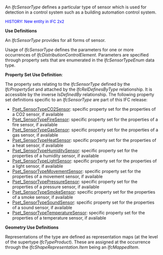 An _IfcSensorType_ defines a particular type of sensor which is used for detection in a control system such as a building automation control system.

> <font color="#0000ff" size="-1">
HISTORY: New entity in IFC 2x2</font>
> 


****Use Definitions****

An _IfcSensorType_ provides for all forms of sensor.

Usage of _IfcSensorType_ defines the parameters for one or more occurrences of _IfcDistributionControlElement_. Parameters are specified through property sets that are enumerated in the _IfcSensorTypeEnum_ data type.

****Property Set Use Definition****:

The property sets relating to the _IfcSensorType_ defined by the _IfcPropertySet_ and attached by the _IfcRelDefinesByType_ relationship. It is accessible by the inverse _IsDefinedBy_ relationship. The following property set definitions specific to an _IfcSensorType_ are part of this IFC release:

* [Pset_SensorTypeCO2Sensor](../../psd/IfcBuildingControlsDomain/Pset_SensorTypeCO2Sensor.xml): specific property set for the properties of a CO2 sensor, if available 
* [Pset_SensorTypeFireSensor](../../psd/IfcBuildingControlsDomain/Pset_SensorTypeFireSensor.xml): specific property set for the properties of a fire sensor, if available 
* [Pset_SensorTypeGasSensor](../../psd/IfcBuildingControlsDomain/Pset_SensorTypeGasSensor.xml): specific property set for the properties of a gas sensor, if available
* [Pset_SensorTypeHeatSensor](../../psd/IfcBuildingControlsDomain/Pset_SensorTypeHeatSensor.xml): specific property set for the properties of a heat sensor, if available
* [Pset_SensorTypeHumiditySensor](../../psd/IfcBuildingControlsDomain/Pset_SensorTypeHumiditySensor.xml): specific property set for the properties of a humidity sensor, if available 
* [Pset_SensorTypeLightSensor](../../psd/IfcBuildingControlsDomain/Pset_SensorTypeLightSensor.xml): specific property set for the properties of a light sensor, if available
* [Pset_SensorTypeMovementSensor](../../psd/IfcBuildingControlsDomain/Pset_SensorTypeMovementSensor.xml): specific property set for the properties of a movement sensor, if available
* [Pset_SensorTypePressureSensor](../../psd/IfcBuildingControlsDomain/Pset_SensorTypePressureSensor.xml): specific property set for the properties of a pressure sensor, if available 
* [Pset_SensorTypeSmokeSensor](../../psd/IfcBuildingControlsDomain/Pset_SensorTypeSmokeSensor.xml): specific property set for the properties of a smoke sensor, if available
* [Pset_SensorTypeSoundSensor](../../psd/IfcBuildingControlsDomain/Pset_SensorTypeSoundSensor.xml): specific property set for the properties of a sound sensor, if available
* [Pset_SensorTypeTemperatureSensor](../../psd/IfcBuildingControlsDomain/Pset_SensorTypeTemperatureSensor.xml): specific property set for the properties of a temperature sensor, if available 

****Geometry Use Definitions****

Representations of the type are defined as representation maps (at the level of the supertype _IfcTypeProduct_). These are assigned at the occurrence through the _IfcShapeRepresentation.Item_ being an _IfcMappedItem_.